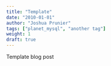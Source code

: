 ```yaml
---
title: "Template"
date: "2010-01-01"
author: "Joshua Prunier"
tags: ["planet_mysql", "another tag"]
weight: 1
draft: true
---
```

<p>
Template blog post
</p>
